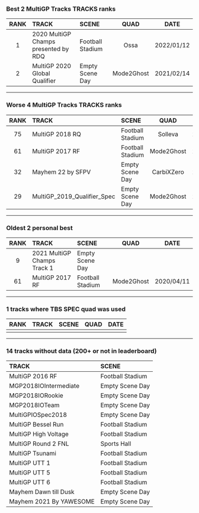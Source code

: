 ### Best 2 MultiGP Tracks TRACKS ranks
|RANK|TRACK|SCENE|QUAD|DATE|
|:---:|:---|:---|:---:|:---:|
|1|2020 MultiGP Champs presented by RDQ|Football Stadium|Ossa|2022/01/12|
|2|MultiGP 2020 Global Qualifier|Empty Scene Day|Mode2Ghost|2021/02/14|
---
### Worse 4 MultiGP Tracks TRACKS ranks
|RANK|TRACK|SCENE|QUAD|DATE|
|:---:|:---|:---|:---:|:---:|
|75|MultiGP 2018 RQ|Football Stadium|Solleva|2020/05/28|
|61|MultiGP 2017 RF|Football Stadium|Mode2Ghost|2020/04/11|
|32|Mayhem 22 by SFPV|Empty Scene Day|CarbiXZero|2022/04/02|
|29|MultiGP_2019_Qualifier_Spec|Empty Scene Day|Mode2Ghost|2021/04/30|
---
### Oldest 2 personal best
|RANK|TRACK|SCENE|QUAD|DATE|
|:---:|:---|:---|:---:|:---:|
|9|2021 MultiGP Champs Track 1|Empty Scene Day|||
|61|MultiGP 2017 RF|Football Stadium|Mode2Ghost|2020/04/11|
---
### 1 tracks where TBS SPEC quad was used
|RANK|TRACK|SCENE|QUAD|DATE|
|:---:|:---|:---|:---:|:---:|
||||||
---
### 14 tracks without data (200+ or not in leaderboard)
|TRACK|SCENE|
|:---|:---|
|MultiGP 2016 RF|Football Stadium|
|MGP2018IOIntermediate|Empty Scene Day|
|MGP2018IORookie|Empty Scene Day|
|MGP2018IOTeam|Empty Scene Day|
|MultiGPIOSpec2018|Empty Scene Day|
|MultiGP Bessel Run|Football Stadium|
|MultiGP High Voltage|Football Stadium|
|MultiGP Round 2 FNL|Sports Hall|
|MultiGP Tsunami|Football Stadium|
|MultiGP UTT 1|Football Stadium|
|MultiGP UTT 5|Football Stadium|
|MultiGP UTT 6|Football Stadium|
|Mayhem Dawn till Dusk|Empty Scene Day|
|Mayhem 2021 By YAWESOME|Empty Scene Day|
